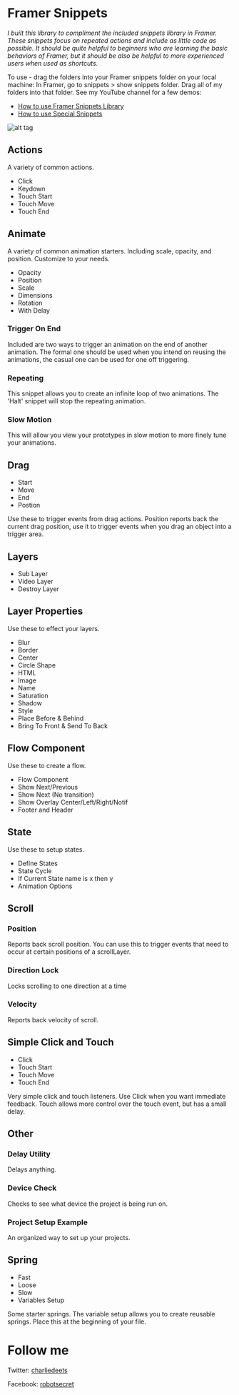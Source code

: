 # Framer Snippets

*I built this library to compliment the included snippets library in Framer. These snippets focus on repeated actions and include as little code as possible. It should be quite helpful to beginners who are learning the basic behaviors of Framer, but it should be also be helpful to more experienced users when used as shortcuts.*

To use - drag the folders into your Framer snippets folder on your local machine:
In Framer, go to snippets > show snippets folder. Drag all of my folders into that folder.
See my YouTube channel for a few demos:

- [How to use Framer Snippets Library](https://www.youtube.com/watch?v=CgY6fT7HwAw)
- [How to use Special Snippets](https://www.youtube.com/watch?v=p_J0jd-JYZU)

![alt tag](http://www.whyamicrazytoday.com/github/snippets.png)

## Actions

A variety of common actions.

- Click
- Keydown
- Touch Start
- Touch Move
- Touch End

## Animate

A variety of common animation starters. Including scale, opacity, and position. Customize to your needs.

- Opacity
- Position
- Scale
- Dimensions
- Rotation
- With Delay

### Trigger On End

Included are two ways to trigger an animation on the end of another animation. The formal one should be used when you intend on reusing the animations, the casual one can be used for one off triggering.

### Repeating

This snippet allows you to create an infinite loop of two animations. The 'Halt' snippet will stop the repeating animation.

### Slow Motion

This will allow you view your prototypes in slow motion to more finely tune your animations.

## Drag

- Start
- Move
- End
- Postion

Use these to trigger events from drag actions. Position reports back the current drag position, use it to trigger events when you drag an object into a trigger area.

## Layers

- Sub Layer
- Video Layer
- Destroy Layer

## Layer Properties

Use these to effect your layers.

- Blur
- Border
- Center
- Circle Shape
- HTML
- Image
- Name
- Saturation
- Shadow
- Style
- Place Before & Behind
- Bring To Front & Send To Back

## Flow Component

Use these to create a flow.

- Flow Component
- Show Next/Previous
- Show Next (No transition)
- Show Overlay Center/Left/Right/Notif
- Footer and Header

## State

Use these to setup states.

- Define States
- State Cycle
- If Current State name is x then y
- Animation Options

## Scroll

### Position

Reports back scroll position. You can use this to trigger events that need to occur at certain positions of a scrollLayer.

### Direction Lock

Locks scrolling to one direction at a time

### Velocity

Reports back velocity of scroll.

## Simple Click and Touch

- Click
- Touch Start
- Touch Move
- Touch End

Very simple click and touch listeners. Use Click when you want immediate feedback. Touch allows more control over the touch event, but has a small delay.


## Other

### Delay Utility

Delays anything.

### Device Check

Checks to see what device the project is being run on.

### Project Setup Example

An organized way to set up your projects.

## Spring

- Fast
- Loose
- Slow
- Variables Setup

Some starter springs. The variable setup allows you to create reusable springs. Place this at the beginning of your file.

# Follow me
Twitter: [charliedeets](https://twitter.com/charliedeets)

Facebook: [robotsecret](https://facebook.com/robotsecret)
